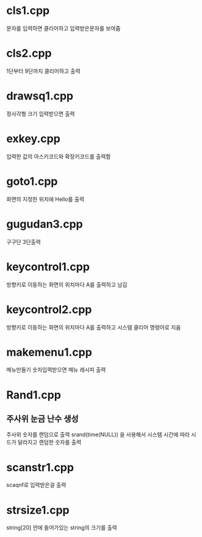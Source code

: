 # cls1.cpp
문자를 입력하면 클리어하고 입력받은문자를 보여줌
# cls2.cpp
1단부터 9단까지 클리어하고 출력
# drawsq1.cpp
정사각형 크기 입력받으면 출력

# exkey.cpp
입력한 값의 아스키코드와 확장키코드를 출력함
# goto1.cpp
화면의 지정한 위치에 Hello를 출력
# gugudan3.cpp
구구단 3단출력
# keycontrol1.cpp
방향키로 이동하는 화면의 위치마다 A를 출력하고 남김
# keycontrol2.cpp
방향키로 이동하는 화면의 위치마다 A를 출력하고 시스템 클리어 명령어로 지움

# makemenu1.cpp
메뉴만들기
숫자입력받으면 메뉴 레시피 출력


# Rand1.cpp
## 주사위 눈금 난수 생성
주사위 숫자를 랜덤으로 출력
srand(time(NULL)) 을 사용해서 시스템 시간에 따라 시드가 달라지고 랜덤한 숫자를 출력

# scanstr1.cpp
scaqnf로 입력받은걸 출력
# strsize1.cpp
string[20] 안에 들어가있는 string의 크기를 출력
